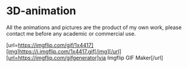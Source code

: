 # 3D-animation
All the animations and pictures are the product of my own work, please contact me before any academic or commercial use.

[url=https://imgflip.com/gif/1x4417][img]https://i.imgflip.com/1x4417.gif[/img][/url][url=https://imgflip.com/gifgenerator]via Imgflip GIF Maker[/url]
